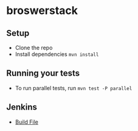 # broswerstack

## Setup
* Clone the repo
* Install dependencies `mvn install`

## Running your tests
* To run parallel tests, run `mvn test -P parallel`

## Jenkins
* [Build File](https://github.com/alexliinc/browserstack/blob/master/Jenkinsfile)
